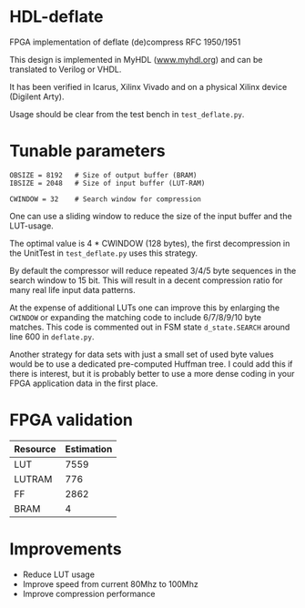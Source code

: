 # HDL-deflate
FPGA implementation of deflate (de)compress RFC 1950/1951

This design is implemented in MyHDL (www.myhdl.org) and can be translated to Verilog or VHDL.

It has been verified in Icarus, Xilinx Vivado and on a physical Xilinx device (Digilent Arty).

Usage should be clear from the test bench in `test_deflate.py`.

# Tunable parameters

    OBSIZE = 8192   # Size of output buffer (BRAM)
    IBSIZE = 2048   # Size of input buffer (LUT-RAM)

    CWINDOW = 32    # Search window for compression

One can use a sliding window to reduce the size of the input buffer and the LUT-usage.

The optimal value is 4 * CWINDOW (128 bytes), the first decompression in the UnitTest in `test_deflate.py`
uses this strategy.

By default the compressor will reduce repeated 3/4/5 byte sequences in the search window to 15 bit.
This will result in a decent compression ratio for many real life input data patterns.

At the expense of additional LUTs one can improve this by enlarging the `CWINDOW` or expanding
the matching code to include 6/7/8/9/10 byte matches. This code is commented out in FSM state
`d_state.SEARCH` around line 600 in `deflate.py`.

Another strategy for data sets with just a small set of used byte values would be
to use a dedicated pre-computed Huffman tree. I could add this if there is interest, but it is probably
better to use a more dense coding in your FPGA application data in the first place.

# FPGA validation

Resource|Estimation
--------|----------
LUT	|7559
LUTRAM	|776
FF	|2862
BRAM	|4

# Improvements

* Reduce LUT usage
* Improve speed from current 80Mhz to 100Mhz
* Improve compression performance
